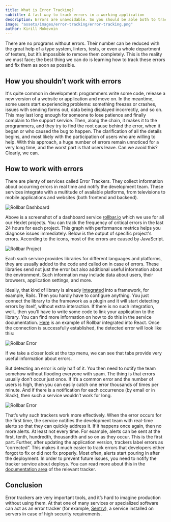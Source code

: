 ```yaml
---
title: What is Error Tracking?
subtitle: A fast way to track errors in a working application
description: Errors are unavoidable. So you should be able both to track and prevent them. There are services which help manage this task
image: "assets/images/error-tracking/error-tracking.png"
author: Kirill Mokevnin
---
```


There are no programs without errors. Their number can be reduced with the great help of a type system, linters, tests, or even a whole department of testers, but it’s impossible to remove them completely. This is the reality we must face; the best thing we can do is learning how to track these errors and fix them as soon as possible.

## How you shouldn’t work with errors

It's quite common in development: programmers write some code, release a new version of a website or application and move on. In the meantime, some users start experiencing problems: something freezes or crashes, issues with sending forms out, data being displayed incorrectly, and so on. This may last long enough for someone to lose patience and finally complain to the support service. Then, along the chain, it makes it to the programmers, and they try to find the root cause behind the error, when it began or who caused the bug to happen. The clarification of all the details begins, and most likely with the participation of users who are willing to help. With this approach, a huge number of errors remain unnoticed for a very long time, and the worst part is that users leave. Can we avoid this? Clearly, we can.

## How to work with errors

There are plenty of services called Error Trackers. They collect information about occurring errors in real time and notify the development team. These services integrate with a multitude of available platforms, from televisions to mobile applications and websites (both frontend and backend).

![Rollbar Dashboard](/assets/images/error-tracking/rollbar-dashboard.jpg)

Above is a screenshot of a dashboard service [rollbar.io](https://rollbar.io/) which we use for all our Hexlet projects. You can track the frequency of critical errors in the last 24 hours for each project. This graph with performance metrics helps you diagnose issues immediately. Below is the output of specific project's errors. According to the icons, most of the errors are caused by JavaScript.

![Rollbar Project](/assets/images/error-tracking/rollbar-project.jpg)

Each such service provides libraries for different languages and platforms, they are usually added to the code and called on in case of errors. These libraries send not just the error but also additional useful information about the environment. Such information may include data about users, their browsers, application settings, and more.

Ideally, that kind of library is already [integrated](https://docs.rollbar.com/docs/rails) into a framework, for example, Rails. Then you hardly have to configure anything. You just connect the library to the framework as a plugin and it will start detecting errors by itself, without extra interaction. If there is no such integration, well.. then you'll have to write some code to link your application to the library. You can find more information on how to do this in the service documentation. [Here](https://docs.rollbar.com/docs/react) is an example of Rollbar integrated into React. Once the connection is successfully established, the detected error will look like this:

![Rollbar Error](/assets/images/error-tracking/rollbar-error.jpg)

If we take a closer look at the top menu, we can see that tabs provide very useful information about errors.

But detecting an error is only half of it. You then need to notify the team somehow without flooding everyone with spam. The thing is that errors usually don't occur just once. If it’s a common error and the number of users is high, then you can easily catch one error thousands of times per minute. And if there is a notification for each occurrence (by email or in Slack), then such a service wouldn’t work for long.

![Rollbar Error](/assets/images/error-tracking/rollbar-notifications.jpg)

That’s why such trackers work more effectively. When the error occurs for the first time, the service notifies the development team with real-time alerts so that they can quickly address it. If it happens once again, then no more alerts. At least not every time. For example, alerts can be sent at the first, tenth, hundredth, thousandth and so on as they occur. This is the first part. Further, after updating the application version, trackers label errors as “corrected”. This makes it much easier to track errors that developers either forgot to fix or did not fix properly. Most often, alerts start pouring in after the deployment. In order to prevent future issues, you need to notify the tracker service about deploys. You can read more about this in the [documentation area](https://docs.rollbar.com/docs/deploy-tracking) of the relevant tracker.

## Conclusion

Error trackers are very important tools, and it’s hard to imagine production without using them. At that one of many services or specialized software can act as an error  tracker (for example, [Sentry](https://github.com/getsentry/sentry)), a service installed on servers in case of high security requirements.
